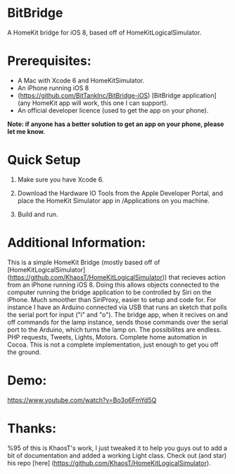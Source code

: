 BitBridge
=========
A HomeKit bridge for iOS 8, based off of HomeKitLogicalSimulator.

Prerequisites:
=============
* A Mac with Xcode 6 and HomeKitSimulator.
* An iPhone running iOS 8
* (https://github.com/BitTankInc/BitBridge-iOS) [BitBridge application] (any HomeKit app will work, this one I can support).
* An official developer licence (used to get the app on your phone).

**Note: if anyone has a better solution to get an app on your phone, please let me know.** 


Quick Setup
==========
1. Make sure you have Xcode 6.

2. Download the Hardware IO Tools from the Apple Developer Portal, and place the HomeKit Simulator app in /Applications on you machine.

3. Build and run.

Additional Information:
======================
This is a simple HomeKit Bridge (mostly based off of [HomeKitLogicalSimulator]  (https://github.com/KhaosT/HomeKitLogicalSimulator)) that recieves action from an iPhone running iOS 8.
Doing this allows objects connected to the computer running the bridge application to be controlled by Siri on the iPhone. Much smoother than SiriProxy, easier to setup and code for.
For instance I have an Arduino connected via USB that runs an sketch that polls the serial port for input ("i" and "o"). The bridge app, when it recives on and off commands for the lamp instance, sends those commands over the serial port to the Arduino, which turns the lamp on.
The possibilites are endless. PHP requests, Tweets, Lights, Motors. Complete home automation in Cocoa. This is not a complete implementation, just enough to get you off the ground. 

Demo:
====
https://www.youtube.com/watch?v=Bo3o6FmYd5Q

Thanks:
=======
%95 of this is KhaosT's work, I just tweaked it to help you guys out to add a bit of documentation and added a working Light class. Check out (and star) his repo [here] (https://github.com/KhaosT/HomeKitLogicalSimulator).
